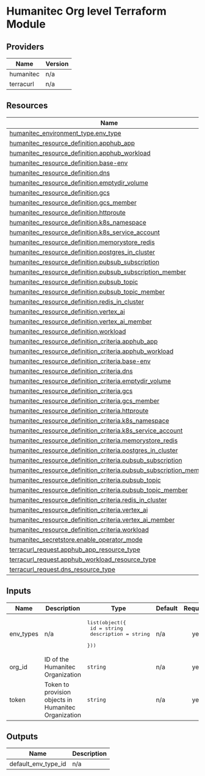 # Humanitec Org level Terraform Module

<!-- BEGIN_TF_DOCS -->


## Providers

| Name | Version |
|------|---------|
| humanitec | n/a |
| terracurl | n/a |

## Resources

| Name | Type |
|------|------|
| [humanitec_environment_type.env_type](https://registry.terraform.io/providers/humanitec/humanitec/latest/docs/resources/environment_type) | resource |
| [humanitec_resource_definition.apphub_app](https://registry.terraform.io/providers/humanitec/humanitec/latest/docs/resources/resource_definition) | resource |
| [humanitec_resource_definition.apphub_workload](https://registry.terraform.io/providers/humanitec/humanitec/latest/docs/resources/resource_definition) | resource |
| [humanitec_resource_definition.base-env](https://registry.terraform.io/providers/humanitec/humanitec/latest/docs/resources/resource_definition) | resource |
| [humanitec_resource_definition.dns](https://registry.terraform.io/providers/humanitec/humanitec/latest/docs/resources/resource_definition) | resource |
| [humanitec_resource_definition.emptydir_volume](https://registry.terraform.io/providers/humanitec/humanitec/latest/docs/resources/resource_definition) | resource |
| [humanitec_resource_definition.gcs](https://registry.terraform.io/providers/humanitec/humanitec/latest/docs/resources/resource_definition) | resource |
| [humanitec_resource_definition.gcs_member](https://registry.terraform.io/providers/humanitec/humanitec/latest/docs/resources/resource_definition) | resource |
| [humanitec_resource_definition.httproute](https://registry.terraform.io/providers/humanitec/humanitec/latest/docs/resources/resource_definition) | resource |
| [humanitec_resource_definition.k8s_namespace](https://registry.terraform.io/providers/humanitec/humanitec/latest/docs/resources/resource_definition) | resource |
| [humanitec_resource_definition.k8s_service_account](https://registry.terraform.io/providers/humanitec/humanitec/latest/docs/resources/resource_definition) | resource |
| [humanitec_resource_definition.memorystore_redis](https://registry.terraform.io/providers/humanitec/humanitec/latest/docs/resources/resource_definition) | resource |
| [humanitec_resource_definition.postgres_in_cluster](https://registry.terraform.io/providers/humanitec/humanitec/latest/docs/resources/resource_definition) | resource |
| [humanitec_resource_definition.pubsub_subscription](https://registry.terraform.io/providers/humanitec/humanitec/latest/docs/resources/resource_definition) | resource |
| [humanitec_resource_definition.pubsub_subscription_member](https://registry.terraform.io/providers/humanitec/humanitec/latest/docs/resources/resource_definition) | resource |
| [humanitec_resource_definition.pubsub_topic](https://registry.terraform.io/providers/humanitec/humanitec/latest/docs/resources/resource_definition) | resource |
| [humanitec_resource_definition.pubsub_topic_member](https://registry.terraform.io/providers/humanitec/humanitec/latest/docs/resources/resource_definition) | resource |
| [humanitec_resource_definition.redis_in_cluster](https://registry.terraform.io/providers/humanitec/humanitec/latest/docs/resources/resource_definition) | resource |
| [humanitec_resource_definition.vertex_ai](https://registry.terraform.io/providers/humanitec/humanitec/latest/docs/resources/resource_definition) | resource |
| [humanitec_resource_definition.vertex_ai_member](https://registry.terraform.io/providers/humanitec/humanitec/latest/docs/resources/resource_definition) | resource |
| [humanitec_resource_definition.workload](https://registry.terraform.io/providers/humanitec/humanitec/latest/docs/resources/resource_definition) | resource |
| [humanitec_resource_definition_criteria.apphub_app](https://registry.terraform.io/providers/humanitec/humanitec/latest/docs/resources/resource_definition_criteria) | resource |
| [humanitec_resource_definition_criteria.apphub_workload](https://registry.terraform.io/providers/humanitec/humanitec/latest/docs/resources/resource_definition_criteria) | resource |
| [humanitec_resource_definition_criteria.base-env](https://registry.terraform.io/providers/humanitec/humanitec/latest/docs/resources/resource_definition_criteria) | resource |
| [humanitec_resource_definition_criteria.dns](https://registry.terraform.io/providers/humanitec/humanitec/latest/docs/resources/resource_definition_criteria) | resource |
| [humanitec_resource_definition_criteria.emptydir_volume](https://registry.terraform.io/providers/humanitec/humanitec/latest/docs/resources/resource_definition_criteria) | resource |
| [humanitec_resource_definition_criteria.gcs](https://registry.terraform.io/providers/humanitec/humanitec/latest/docs/resources/resource_definition_criteria) | resource |
| [humanitec_resource_definition_criteria.gcs_member](https://registry.terraform.io/providers/humanitec/humanitec/latest/docs/resources/resource_definition_criteria) | resource |
| [humanitec_resource_definition_criteria.httproute](https://registry.terraform.io/providers/humanitec/humanitec/latest/docs/resources/resource_definition_criteria) | resource |
| [humanitec_resource_definition_criteria.k8s_namespace](https://registry.terraform.io/providers/humanitec/humanitec/latest/docs/resources/resource_definition_criteria) | resource |
| [humanitec_resource_definition_criteria.k8s_service_account](https://registry.terraform.io/providers/humanitec/humanitec/latest/docs/resources/resource_definition_criteria) | resource |
| [humanitec_resource_definition_criteria.memorystore_redis](https://registry.terraform.io/providers/humanitec/humanitec/latest/docs/resources/resource_definition_criteria) | resource |
| [humanitec_resource_definition_criteria.postgres_in_cluster](https://registry.terraform.io/providers/humanitec/humanitec/latest/docs/resources/resource_definition_criteria) | resource |
| [humanitec_resource_definition_criteria.pubsub_subscription](https://registry.terraform.io/providers/humanitec/humanitec/latest/docs/resources/resource_definition_criteria) | resource |
| [humanitec_resource_definition_criteria.pubsub_subscription_member](https://registry.terraform.io/providers/humanitec/humanitec/latest/docs/resources/resource_definition_criteria) | resource |
| [humanitec_resource_definition_criteria.pubsub_topic](https://registry.terraform.io/providers/humanitec/humanitec/latest/docs/resources/resource_definition_criteria) | resource |
| [humanitec_resource_definition_criteria.pubsub_topic_member](https://registry.terraform.io/providers/humanitec/humanitec/latest/docs/resources/resource_definition_criteria) | resource |
| [humanitec_resource_definition_criteria.redis_in_cluster](https://registry.terraform.io/providers/humanitec/humanitec/latest/docs/resources/resource_definition_criteria) | resource |
| [humanitec_resource_definition_criteria.vertex_ai](https://registry.terraform.io/providers/humanitec/humanitec/latest/docs/resources/resource_definition_criteria) | resource |
| [humanitec_resource_definition_criteria.vertex_ai_member](https://registry.terraform.io/providers/humanitec/humanitec/latest/docs/resources/resource_definition_criteria) | resource |
| [humanitec_resource_definition_criteria.workload](https://registry.terraform.io/providers/humanitec/humanitec/latest/docs/resources/resource_definition_criteria) | resource |
| [humanitec_secretstore.enable_operator_mode](https://registry.terraform.io/providers/humanitec/humanitec/latest/docs/resources/secretstore) | resource |
| [terracurl_request.apphub_app_resource_type](https://registry.terraform.io/providers/devops-rob/terracurl/latest/docs/resources/request) | resource |
| [terracurl_request.apphub_workload_resource_type](https://registry.terraform.io/providers/devops-rob/terracurl/latest/docs/resources/request) | resource |
| [terracurl_request.dns_resource_type](https://registry.terraform.io/providers/devops-rob/terracurl/latest/docs/resources/request) | resource |

## Inputs

| Name | Description | Type | Default | Required |
|------|-------------|------|---------|:--------:|
| env\_types | n/a | <pre>list(object({<br/>    id          = string<br/>    description = string<br/>  }))</pre> | n/a | yes |
| org\_id | ID of the Humanitec Organization | `string` | n/a | yes |
| token | Token to provision objects in Humanitec Organization | `string` | n/a | yes |

## Outputs

| Name | Description |
|------|-------------|
| default\_env\_type\_id | n/a |
<!-- END_TF_DOCS -->